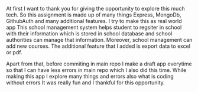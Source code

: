At first I want to thank you for giving the opportunity to explore this much tech.
So this assignment is made up of many things Express, MongoDb, GithubAuth and many additional features.
I try to make this as real world app
This school management system helps student to regsiter in school with their information which is stored in school database and school authorities can manage that information.
Moreover, school management can add new courses.
The additional feature that I added is export data to excel or pdf.

Apart from that, before commiting in main repo I make a draft app everytime so that I can have less errors in main repo which I also did this time.
While making this app I explore many things and errors also what is coding without errors
It was really fun and I thankful for this opportunity.

